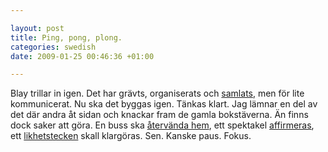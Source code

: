 ```yaml
--- 

layout: post
title: Ping, pong, plong. 
categories: swedish 
date: 2009-01-25 00:46:36 +01:00 

---
```


Blay trillar in igen. Det har grävts, organiserats och [samlats](http://www.piratbyran.org/s23k), men för lite kommunicerat. Nu ska det byggas igen. Tänkas klart. Jag lämnar en del av det där andra åt sidan och knackar fram de gamla bokstäverna. Än finns dock saker att göra. En buss ska [återvända hem](http://www.piratbyran.org/index.php?view=fcomment&type=news&id=646), ett spektakel [affirmeras](http://www.piratbyran.org/trial/), ett [likhetstecken](http://www.clubtransmediale.de/festival-09/day-program/day-schedule/29/lecture-shuffle-terror.html) skall klargöras. Sen. Kanske paus. Fokus. 